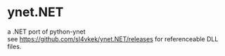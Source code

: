 # ynet.NET
a .NET port of python-ynet <br/>
see https://github.com/sl4vkek/ynet.NET/releases for referenceable DLL files.

